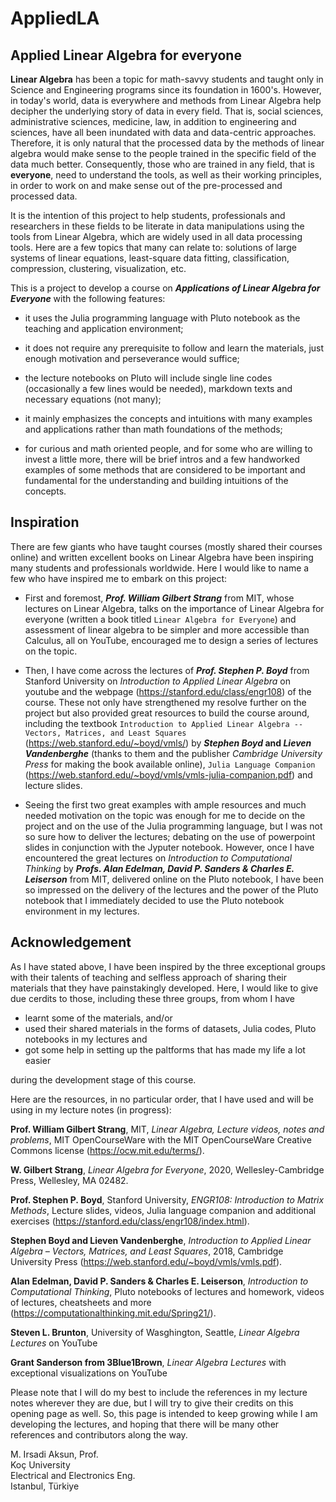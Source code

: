 # AppliedLA
 
 ## Applied Linear Algebra for everyone

**Linear Algebra** has been a topic for math-savvy students and taught only in Science and Engineering programs since its foundation in 1600's. However, in today's world, data is everywhere and methods from Linear Algebra help decipher the underlying story of data in every field. That is, social sciences, administrative sciences, medicine, law, in addition to engineering and sciences, have all been inundated with data and data-centric approaches. Therefore, it is only natural that the processed data by the methods of linear algebra would make sense to the people trained in the specific field of the data much better.  Consequently, those who are trained in any field, that is **everyone**, need to understand the tools, as well as their working principles, in order to work on and make sense out of the pre-processed and processed data.

It is the intention of this project to help students, professionals and researchers in these fields to be literate in data manipulations using the tools from Linear Algebra, which are widely used in all data processing tools. Here are a few topics that many can relate to: solutions of large systems of linear equations, least-square data fitting, classification, compression, clustering, visualization, etc. 

This is a project to develop a course on **_Applications of Linear Algebra for Everyone_** with the following features:

* it uses the Julia programming language with Pluto notebook as the teaching and application environment; 

* it does not require any prerequisite to follow and learn the materials, just enough motivation and perseverance would suffice; 

* the lecture notebooks on Pluto will include single line codes (occasionally a few lines would be needed), markdown texts and necessary equations (not many); 

* it mainly emphasizes the concepts and intuitions with many examples and applications rather than math foundations of the methods;

* for curious and math oriented people, and for some who are willing to invest a little more, there will be brief intros and a few handworked examples of some methods that are considered to be important and fundamental for the understanding and building intuitions of the concepts.

## Inspiration

There are few giants who have taught courses (mostly shared their courses online) and written excellent books on Linear Algebra have been inspiring many students and professionals worldwide. Here I would like to name a few who have inspired me to embark on this project:

* First and foremost, **_Prof. William Gilbert Strang_** from MIT, whose lectures on Linear Algebra, talks on the importance of Linear Algebra for everyone (written a book titled ``Linear Algebra for Everyone``) and assessment of linear algebra to be simpler and more accessible than Calculus, all on YouTube, encouraged me to design a series of lectures on the topic. 

* Then, I have come across the lectures of **_Prof. Stephen P. Boyd_** from Stanford University on _Introduction to Applied Linear Algebra_ on youtube and the webpage (https://stanford.edu/class/engr108) of the course. These not only have strengthened my resolve further on the project but also provided great resources to build the course around, including the textbook ``Introduction to Applied Linear Algebra -- Vectors, Matrices, and Least Squares`` (https://web.stanford.edu/~boyd/vmls/) by **_Stephen Boyd_ and _Lieven Vandenberghe_** (thanks to them and the publisher _Cambridge University Press_ for making the book available online), ``Julia Language Companion`` (https://web.stanford.edu/~boyd/vmls/vmls-julia-companion.pdf) and lecture slides. 

* Seeing the first two great examples with ample resources and much needed motivation on the topic was enough for me to decide on the project and on the use of the Julia programming language, but I was not so sure how to deliver the lectures; debating on the use of powerpoint slides in conjunction with the Jyputer notebook. However, once I have encountered the great lectures on _Introduction to Computational Thinking_ by  **_Profs. Alan Edelman, David P. Sanders & Charles E. Leiserson_** from MIT, delivered online on the Pluto notebook, I have been so impressed on the delivery of the lectures and the power of the Pluto notebook that I immediately decided to use the Pluto notebook environment in my lectures. 

## Acknowledgement

As I have stated above, I have been inspired by the three exceptional groups with their talents of teaching and selfless approach of sharing their materials that they have painstakingly developed. Here, I would like to give due cerdits to those, including these three groups, from whom I have  

* learnt some of the materials, and/or 
* used their shared materials in the forms of datasets, Julia codes, Pluto notebooks in my lectures and 
* got some help in setting up the paltforms that has made my life a lot easier 

during the development stage of this course.


Here are the resources, in no particular order, that I have used and will be using in my lecture notes (in progress): 

**Prof. William Gilbert Strang**, MIT, _Linear Algebra, Lecture videos, notes and problems_, MIT OpenCourseWare with the MIT OpenCourseWare Creative Commons license (https://ocw.mit.edu/terms/).

**W. Gilbert Strang**, _Linear Algebra for Everyone_, 2020, Wellesley-Cambridge Press, Wellesley, MA 02482.

**Prof. Stephen P. Boyd**, Stanford University, _ENGR108: Introduction to Matrix Methods_, Lecture slides, videos, Julia language companion and additional exercises (https://stanford.edu/class/engr108/index.html).

**Stephen Boyd and Lieven Vandenberghe**, _Introduction to Applied Linear Algebra – Vectors, Matrices, and Least Squares_, 2018, Cambridge University Press (https://web.stanford.edu/~boyd/vmls/vmls.pdf).

**Alan Edelman, David P. Sanders & Charles E. Leiserson**, _Introduction to Computational Thinking_, Pluto notebooks of lectures and homework, videos of lectures, cheatsheets and more (https://computationalthinking.mit.edu/Spring21/).

**Steven L. Brunton**, University of Wasghington, Seattle, _Linear Algebra Lectures_ on YouTube

**Grant Sanderson from 3Blue1Brown**, _Linear Algebra Lectures_ with exceptional visualizations on YouTube 

Please note that I will do my best to include the references in my lecture notes wherever they are due, but I will try to give their credits on this opening page as well. So, this page is intended to keep growing while I am developing the lectures, and hoping that there will be many other references and contributors along the way.

M. Irsadi Aksun, Prof.\
Koç University\
Electrical and Electronics Eng.\
Istanbul, Türkiye
